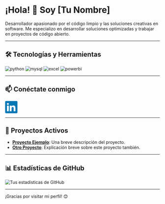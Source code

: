 # ¡Hola! 👋 Soy [Tu Nombre]

Desarrollador apasionado por el código limpio y las soluciones creativas en software. Me especializo en desarrollar soluciones optimizadas y trabajar en proyectos de código abierto.

---

## 🛠 Tecnologías y Herramientas
<div id="header" align="left">
    <img decoding="async" src="https://img.shields.io/badge/Python-3776AB?style=for-the-badge&logo=python&logoColor=white" alt="python"/>
  </a>
    <img decoding="async" src="https://img.shields.io/badge/MySQL-6DB33F?style=for-the-badge&logo=mysql&logoColor=white" alt="mysql"/>
  </a>
 <img decoding="async" src="https://img.shields.io/badge/Microsoft_Excel-217346?style=for-the-badge&logo=microsoft-excel&logoColor=white" alt="excel"/>
  </a>
 <img decoding="async" src="https://img.shields.io/badge/Power_BI-FFBE00?style=for-the-badge&logo=Power-BI&logoColor=white" alt="powerbi"/>
  </a>

</div>

---

## 📫 Conéctate conmigo
<p>
    <!-- LinkedIn Icon -->
    <a href="https://www.linkedin.com/in/tu-perfil" target="_blank">
        <svg width="40" height="40" viewBox="0 0 24 24">
            <path fill="#0077B5" d="M22.23 0H1.77C.79 0 0 .78 0 1.74v20.52C0 23.22.79 24 1.77 24h20.46c.98 0 1.77-.78 1.77-1.74V1.74C24 .78 23.21 0 22.23 0zM7.12 20.16H3.56V9h3.56v11.16zm-1.78-12.6c-1.13 0-1.96-.82-1.96-1.84 0-1.03.84-1.84 2-1.84s1.96.81 1.96 1.84c0 1.02-.83 1.84-2 1.84zM20.16 20.16h-3.56v-5.4c0-1.36-.02-3.12-1.9-3.12-1.9 0-2.19 1.48-2.19 3v5.52h-3.56V9h3.42v1.52h.05c.48-.9 1.64-1.84 3.37-1.84 3.61 0 4.28 2.37 4.28 5.45v6.03z"/>
        </svg>
    </a>
    <!-- Añade más SVGs para otras redes sociales -->
</p>

---

## 🌱 Proyectos Activos
- **[Proyecto Ejemplo](https://github.com/usuario/proyecto-ejemplo)**: Una breve descripción del proyecto.
- **[Otro Proyecto](https://github.com/usuario/otro-proyecto)**: Explicación breve sobre este proyecto también.

---

## 📊 Estadísticas de GitHub
![Tus estadísticas de GitHub](https://github-readme-stats.vercel.app/api?username=tu-usuario&show_icons=true&theme=radical)

---

¡Gracias por visitar mi perfil! 😊


